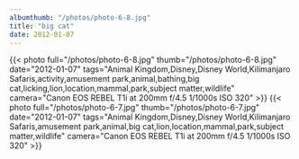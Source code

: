 ```yaml
---
albumthumb: "/photos/photo-6-8.jpg"
title: "big cat"
date: 2012-01-07
---
```

{{< photo full="/photos/photo-6-8.jpg" thumb="/photos/photo-6-8.jpg" date="2012-01-07" tags="Animal Kingdom,Disney,Disney World,Kilimanjaro Safaris,activity,amusement park,animal,bathing,big cat,licking,lion,location,mammal,park,subject matter,wildlife" camera="Canon EOS REBEL T1i at 200mm f/4.5 1/1000s ISO 320" >}}
{{< photo full="/photos/photo-6-7.jpg" thumb="/photos/photo-6-7.jpg" date="2012-01-07" tags="Animal Kingdom,Disney,Disney World,Kilimanjaro Safaris,amusement park,animal,big cat,lion,location,mammal,park,subject matter,wildlife" camera="Canon EOS REBEL T1i at 200mm f/4.5 1/1000s ISO 320" >}}
